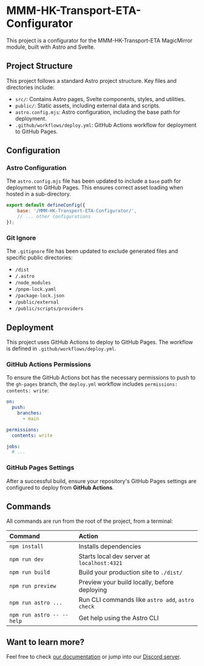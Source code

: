 # MMM-HK-Transport-ETA-Configurator

This project is a configurator for the MMM-HK-Transport-ETA MagicMirror module, built with Astro and Svelte.

## Project Structure

This project follows a standard Astro project structure. Key files and directories include:

- `src/`: Contains Astro pages, Svelte components, styles, and utilities.
- `public/`: Static assets, including external data and scripts.
- `astro.config.mjs`: Astro configuration, including the base path for deployment.
- `.github/workflows/deploy.yml`: GitHub Actions workflow for deployment to GitHub Pages.

## Configuration

### Astro Configuration

The `astro.config.mjs` file has been updated to include a `base` path for deployment to GitHub Pages. This ensures correct asset loading when hosted in a sub-directory.

```javascript
export default defineConfig({
	base: '/MMM-HK-Transport-ETA-Configurator/',
	// ... other configurations
});
```

### Git Ignore

The `.gitignore` file has been updated to exclude generated files and specific public directories:

- `/dist`
- `/.astro`
- `/node_modules`
- `/pnpm-lock.yaml`
- `/package-lock.json`
- `/public/external`
- `/public/scripts/providers`

## Deployment

This project uses GitHub Actions to deploy to GitHub Pages. The workflow is defined in `.github/workflows/deploy.yml`.

### GitHub Actions Permissions

To ensure the GitHub Actions bot has the necessary permissions to push to the `gh-pages` branch, the `deploy.yml` workflow includes `permissions: contents: write`:

```yaml
on:
  push:
    branches:
      - main

permissions:
  contents: write

jobs:
  # ...
```

### GitHub Pages Settings

After a successful build, ensure your repository's GitHub Pages settings are configured to deploy from **GitHub Actions**.

## Commands

All commands are run from the root of the project, from a terminal:

| Command                   | Action                                           |
| :------------------------ | :----------------------------------------------- |
| `npm install`             | Installs dependencies                            |
| `npm run dev`             | Starts local dev server at `localhost:4321`      |
| `npm run build`           | Build your production site to `./dist/`          |
| `npm run preview`         | Preview your build locally, before deploying     |
| `npm run astro ...`       | Run CLI commands like `astro add`, `astro check` |
| `npm run astro -- --help` | Get help using the Astro CLI                     |

## Want to learn more?

Feel free to check [our documentation](https://docs.astro.build) or jump into our [Discord server](https://astro.build/chat).
